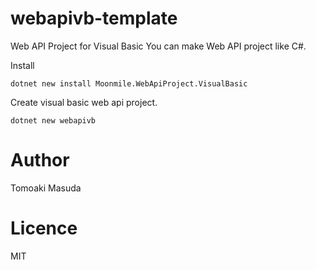 # webapivb-template

Web API Project for Visual Basic
You can make Web API project like C#. 


Install
```
dotnet new install Moonmile.WebApiProject.VisualBasic
```

Create visual basic web api project.
```
dotnet new webapivb 
```

# Author

Tomoaki Masuda 

# Licence

MIT

